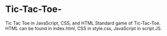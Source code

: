 # Tic-Tac-Toe-
Tic Tac Toe in JavaScript, CSS, and HTML
Standard game of Tic-Tac-Toe. HTML can be found in index.html, CSS in style.css, JavaScript in script.JS.
